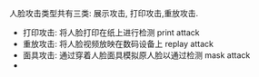 人脸攻击类型共有三类: 展示攻击, 打印攻击,重放攻击.
* 打印攻击: 将人脸打印在纸上进行检测 print attack
* 重放攻击: 将人脸视频放映在数码设备上 replay attack
* 面具攻击: 通过穿着人脸面具模拟原人脸以通过检测 mask attack
* 